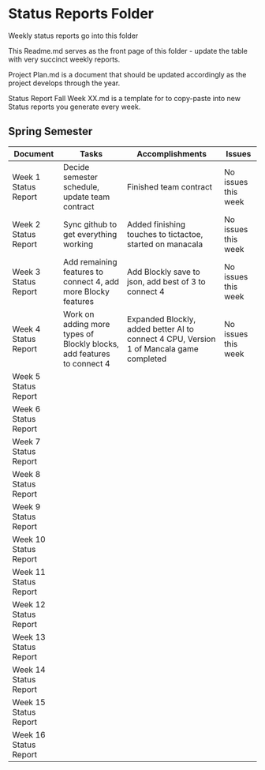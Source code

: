 # Status Reports Folder
Weekly status reports go into this folder

This Readme.md serves as the front page of this folder - update the table with very succinct weekly reports.

Project Plan.md is a document that should be updated accordingly as the project develops through the year.

Status Report Fall Week XX.md is a template for to copy-paste into new Status reports you generate every week.

## Spring Semester

| Document | Tasks | Accomplishments| Issues |
|---|---|---|---|
| Week 1 Status Report | Decide semester schedule, update team contract | Finished team contract | No issues this week |
| Week 2 Status Report | Sync github to get everything working | Added finishing touches to tictactoe, started on manacala | No issues this week|
| Week 3 Status Report | Add remaining features to connect 4, add more Blocky features | Add Blockly save to json, add best of 3 to connect 4 | No issues this week |
| Week 4 Status Report | Work on adding more types of Blockly blocks, add features to connect 4 | Expanded Blockly, added better AI to connect 4 CPU, Version 1 of Mancala game completed | No issues this week |
| Week 5 Status Report | | | |
| Week 6 Status Report | | | |
| Week 7 Status Report | | | |
| Week 8 Status Report | | | |
| Week 9 Status Report | | | |
| Week 10 Status Report | | | |
| Week 11 Status Report | | | |
| Week 12 Status Report | | | |
| Week 13 Status Report | | | |
| Week 14 Status Report | | | |
| Week 15 Status Report | | | |
| Week 16 Status Report | | | |
